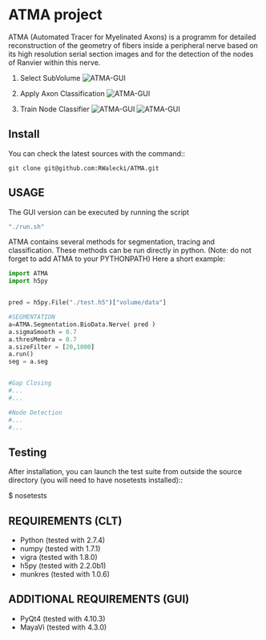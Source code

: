 ATMA project
=================
ATMA (Automated Tracer for Myelinated Axons) is a programm for detailed reconstruction of the geometry of fibers inside a peripheral nerve based on its high resolution serial section images and for the detection of the nodes of Ranvier within this nerve.


1. Select SubVolume
![ATMA-GUI](https://github.com/RWalecki/ATMA/blob/master/doc/01viewer.png?raw=true)

2. Apply Axon Classification 
![ATMA-GUI](https://github.com/RWalecki/ATMA/blob/master/doc/02axons.png?raw=true)

3. Train Node Classifier 
![ATMA-GUI](https://github.com/RWalecki/ATMA/blob/master/doc/03nodeOfRanvier.png?raw=true)
![ATMA-GUI](https://github.com/RWalecki/ATMA/blob/master/doc/04myelinatedAxon.png?raw=true)



Install
-------
You can check the latest sources with the command::

    git clone git@github.com:RWalecki/ATMA.git



USAGE 
-----

The GUI version can be executed by running the script 

```bash
"./run.sh"
```

ATMA contains several methods for segmentation, tracing and classification. These methods can be run directly in python.
(Note: do not forget to add ATMA to your PYTHONPATH)
Here a short example:

```python
import ATMA
import h5py


pred = h5py.File("./test.h5")["volume/data"]

#SEGMENTATION
a=ATMA.Segmentation.BioData.Nerve( pred )
a.sigmaSmooth = 0.7
a.thresMembra = 0.7
a.sizeFilter = [20,1000]
a.run()
seg = a.seg


#Gap Closing
#...
#...

#Node Detection
#...
#...
```



Testing
-------
After installation, you can launch the test suite from outside the
source directory (you will need to have nosetests installed)::

   $ nosetests 


REQUIREMENTS (CLT)
------------------

* Python (tested with 2.7.4)
* numpy (tested with 1.7.1)
* vigra (tested with 1.8.0)
* h5py (tested with 2.2.0b1)
* munkres (tested with 1.0.6)

ADDITIONAL REQUIREMENTS (GUI)
-----------------------------
* PyQt4 (tested with 4.10.3)
* MayaVi (tested with 4.3.0)
